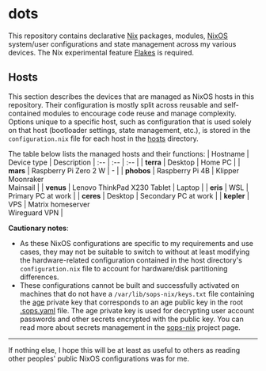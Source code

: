 # dots
This repository contains declarative [Nix] packages, modules, [NixOS] 
system/user configurations and state management across my various devices. The 
Nix experimental feature [Flakes] is required.

[Nix]: https://nixos.org/guides/how-nix-works.html
[NixOS]: https://nixos.org/guides/how-nix-works.html#nixos
[Flakes]: https://nixos.wiki/wiki/Flakes

## Hosts
This section describes the devices that are managed as NixOS hosts in this 
repository. Their configuration is mostly split across reusable and 
self-contained modules to encourage code reuse and manage complexity. Options 
unique to a specific host, such as configuration that is used solely on that 
host (bootloader settings, state management, etc.), is stored in the 
`configuration.nix` file for each host in the [hosts](./hosts) directory.

The table below lists the managed hosts and their functions:
| Hostname | Device type | Description
| :-- | :-- | :-- |
| **terra** | Desktop | Home PC |
| **mars** | Raspberry Pi Zero 2 W | - |
| **phobos** | Raspberry Pi 4B | Klipper <br/> Moonraker <br/> Mainsail |
| **venus** | Lenovo ThinkPad X230 Tablet | Laptop |
| **eris** | WSL | Primary PC at work |
| **ceres** | Desktop | Secondary PC at work |
| **kepler** | VPS | Matrix homeserver <br/> Wireguard VPN |

**Cautionary notes**:
- As these NixOS configurations are specific to my requirements and use cases, 
  they may not be suitable to switch to without at least modifying the 
  hardware-related configuration contained in the host directory's 
  `configuration.nix` file to account for hardware/disk partitioning 
  differences.
- These configurations cannot be built and successfully activated on machines 
  that do not have a `/var/lib/sops-nix/keys.txt` file containing the [age] 
  private key that corresponds to an age public key in the root 
  [.sops.yaml](./.sops.yaml) file. The age private key is used for decrypting 
  user account passwords and other secrets encrypted with the public key. You 
  can read more about secrets management in the [sops-nix] project page.

[age]: https://age-encryption.org/v1
[sops-nix]: https://github.com/Mic92/sops-nix

---
If nothing else, I hope this will be at least as useful to others as reading 
other peoples' public NixOS configurations was for me.
